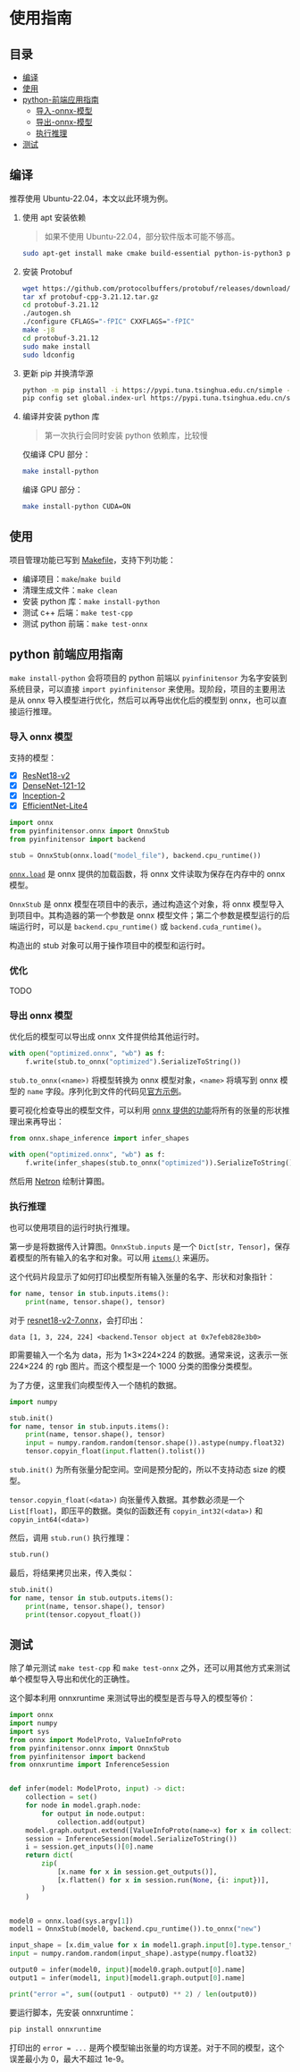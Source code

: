 ﻿# 使用指南

## 目录

- [编译](#编译)
- [使用](#使用)
- [python-前端应用指南](#python-前端应用指南)
  - [导入-onnx-模型](#导入-onnx-模型)
  - [导出-onnx-模型](#导出-onnx-模型)
  - [执行推理](#执行推理)
- [测试](#测试)

## 编译

推荐使用 Ubuntu-22.04，本文以此环境为例。

1. 使用 apt 安装依赖

   > 如果不使用 Ubuntu-22.04，部分软件版本可能不够高。

   ```bash
   sudo apt-get install make cmake build-essential python-is-python3 python-dev-is-python3 python3-pip libdw-dev
   ```

2. 安装 Protobuf

   ```bash
   wget https://github.com/protocolbuffers/protobuf/releases/download/v21.12/protobuf-cpp-3.21.12.tar.gz
   tar xf protobuf-cpp-3.21.12.tar.gz
   cd protobuf-3.21.12
   ./autogen.sh
   ./configure CFLAGS="-fPIC" CXXFLAGS="-fPIC"
   make -j8
   cd protobuf-3.21.12
   sudo make install
   sudo ldconfig
   ```

3. 更新 pip 并换清华源

   ```bash
   python -m pip install -i https://pypi.tuna.tsinghua.edu.cn/simple --upgrade pip
   pip config set global.index-url https://pypi.tuna.tsinghua.edu.cn/simple
   ```

4. 编译并安装 python 库

   > 第一次执行会同时安装 python 依赖库，比较慢

   仅编译 CPU 部分：

   ```bash
   make install-python
   ```

   编译 GPU 部分：

   ```bash
   make install-python CUDA=ON
   ```

## 使用

项目管理功能已写到 [Makefile](Makefile)，支持下列功能：

- 编译项目：`make`/`make build`
- 清理生成文件：`make clean`
- 安装 python 库：`make install-python`
- 测试 c++ 后端：`make test-cpp`
- 测试 python 前端：`make test-onnx`

## python 前端应用指南

`make install-python` 会将项目的 python 前端以 `pyinfinitensor` 为名字安装到系统目录，可以直接 `import pyinfinitensor` 来使用。现阶段，项目的主要用法是从 onnx 导入模型进行优化，然后可以再导出优化后的模型到 onnx，也可以直接运行推理。

### 导入 onnx 模型

支持的模型：

- [x] [ResNet18-v2](https://github.com/onnx/models/blob/main/vision/classification/resnet/model/resnet18-v2-7.onnx)
- [x] [DenseNet-121-12](https://github.com/onnx/models/blob/main/vision/classification/densenet-121/model/densenet-12.onnx)
- [x] [Inception-2](https://github.com/onnx/models/blob/main/vision/classification/inception_and_googlenet/inception_v2/model/inception-v2-9.onnx)
- [x] [EfficientNet-Lite4](https://github.com/onnx/models/blob/main/vision/classification/efficientnet-lite4/model/efficientnet-lite4-11.onnx)

```python
import onnx
from pyinfinitensor.onnx import OnnxStub
from pyinfinitensor import backend

stub = OnnxStub(onnx.load("model_file"), backend.cpu_runtime())
```

[`onnx.load`](https://onnx.ai/onnx/api/serialization.html#load-a-model) 是 onnx 提供的加载函数，将 onnx 文件读取为保存在内存中的 onnx 模型。

`OnnxStub` 是 onnx 模型在项目中的表示，通过构造这个对象，将 onnx 模型导入到项目中。其构造器的第一个参数是 onnx 模型文件；第二个参数是模型运行的后端运行时，可以是 `backend.cpu_runtime()` 或 `backend.cuda_runtime()`。

构造出的 stub 对象可以用于操作项目中的模型和运行时。

### 优化

TODO

### 导出 onnx 模型

优化后的模型可以导出成 onnx 文件提供给其他运行时。

```python
with open("optimized.onnx", "wb") as f:
    f.write(stub.to_onnx("optimized").SerializeToString())
```

`stub.to_onnx(<name>)` 将模型转换为 onnx 模型对象，`<name>` 将填写到 onnx 模型的 `name` 字段。序列化到文件的代码见[官方示例](https://onnx.ai/onnx/intro/python.html#model-serialization)。

要可视化检查导出的模型文件，可以利用 [onnx 提供的功能](https://onnx.ai/onnx/api/shape_inference.html#infer-shapes)将所有的张量的形状推理出来再导出：

```python
from onnx.shape_inference import infer_shapes

with open("optimized.onnx", "wb") as f:
    f.write(infer_shapes(stub.to_onnx("optimized")).SerializeToString())
```

然后用 [Netron](https://netron.app/) 绘制计算图。

### 执行推理

也可以使用项目的运行时执行推理。

第一步是将数据传入计算图。`OnnxStub.inputs` 是一个 `Dict[str, Tensor]`，保存着模型的所有输入的名字和对象。可以用 [`items()`](https://docs.python.org/zh-cn/3/library/stdtypes.html#dict.items) 来遍历。

这个代码片段显示了如何打印出模型所有输入张量的名字、形状和对象指针：

```python
for name, tensor in stub.inputs.items():
    print(name, tensor.shape(), tensor)
```

对于 [resnet18-v2-7.onnx](https://github.com/onnx/models/blob/main/vision/classification/resnet/model/resnet18-v2-7.onnx)，会打印出：

```plaintext
data [1, 3, 224, 224] <backend.Tensor object at 0x7efeb828e3b0>
```

即需要输入一个名为 data，形为 1×3×224×224 的数据。通常来说，这表示一张 224×224 的 rgb 图片。而这个模型是一个 1000 分类的图像分类模型。

为了方便，这里我们向模型传入一个随机的数据。

```python
import numpy

stub.init()
for name, tensor in stub.inputs.items():
    print(name, tensor.shape(), tensor)
    input = numpy.random.random(tensor.shape()).astype(numpy.float32)
    tensor.copyin_float(input.flatten().tolist())
```

`stub.init()` 为所有张量分配空间。空间是预分配的，所以不支持动态 size 的模型。

`tensor.copyin_float(<data>)` 向张量传入数据。其参数必须是一个 `List[float]`，即压平的数据。类似的函数还有 `copyin_int32(<data>)` 和 `copyin_int64(<data>)`

然后，调用 `stub.run()` 执行推理：

```python
stub.run()
```

最后，将结果拷贝出来，传入类似：

```python
stub.init()
for name, tensor in stub.outputs.items():
    print(name, tensor.shape(), tensor)
    print(tensor.copyout_float())
```

## 测试

除了单元测试 `make test-cpp` 和 `make test-onnx` 之外，还可以用其他方式来测试单个模型导入导出和优化的正确性。

这个脚本利用 onnxruntime 来测试导出的模型是否与导入的模型等价：

```python
import onnx
import numpy
import sys
from onnx import ModelProto, ValueInfoProto
from pyinfinitensor.onnx import OnnxStub
from pyinfinitensor import backend
from onnxruntime import InferenceSession


def infer(model: ModelProto, input) -> dict:
    collection = set()
    for node in model.graph.node:
        for output in node.output:
            collection.add(output)
    model.graph.output.extend([ValueInfoProto(name=x) for x in collection])
    session = InferenceSession(model.SerializeToString())
    i = session.get_inputs()[0].name
    return dict(
        zip(
            [x.name for x in session.get_outputs()],
            [x.flatten() for x in session.run(None, {i: input})],
        )
    )


model0 = onnx.load(sys.argv[1])
model1 = OnnxStub(model0, backend.cpu_runtime()).to_onnx("new")

input_shape = [x.dim_value for x in model1.graph.input[0].type.tensor_type.shape.dim]
input = numpy.random.random(input_shape).astype(numpy.float32)

output0 = infer(model0, input)[model0.graph.output[0].name]
output1 = infer(model1, input)[model1.graph.output[0].name]

print("error =", sum((output1 - output0) ** 2) / len(output0))
```

要运行脚本，先安装 onnxruntime：

```bash
pip install onnxruntime
```

打印出的 `error = ...` 是两个模型输出张量的均方误差。对于不同的模型，这个误差最小为 0，最大不超过 1e-9。
